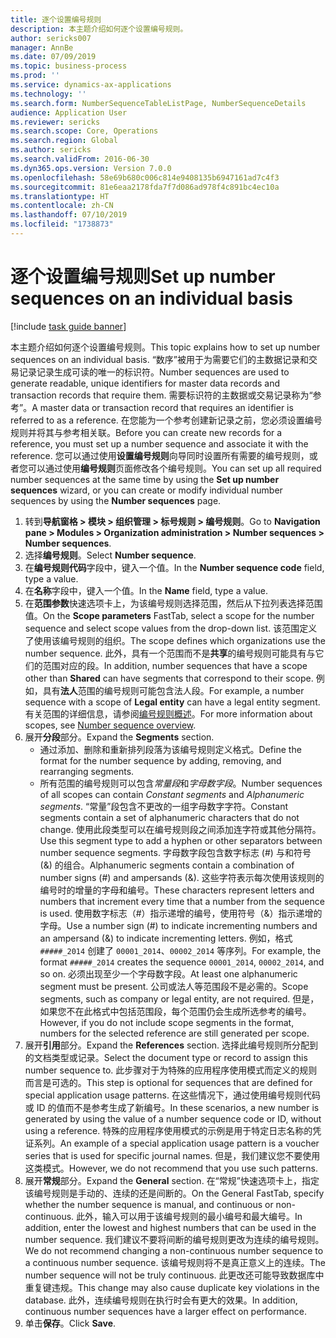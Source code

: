 ```yaml
---
title: 逐个设置编号规则
description: 本主题介绍如何逐个设置编号规则。
author: sericks007
manager: AnnBe
ms.date: 07/09/2019
ms.topic: business-process
ms.prod: ''
ms.service: dynamics-ax-applications
ms.technology: ''
ms.search.form: NumberSequenceTableListPage, NumberSequenceDetails
audience: Application User
ms.reviewer: sericks
ms.search.scope: Core, Operations
ms.search.region: Global
ms.author: sericks
ms.search.validFrom: 2016-06-30
ms.dyn365.ops.version: Version 7.0.0
ms.openlocfilehash: 58e69b680c006c814e9408135b6947161ad7c4f3
ms.sourcegitcommit: 81e6eaa2178fda7f7d086ad978f4c891bc4ec10a
ms.translationtype: HT
ms.contentlocale: zh-CN
ms.lasthandoff: 07/10/2019
ms.locfileid: "1738873"
---
```

# <a name="set-up-number-sequences-on-an-individual-basis"></a><span data-ttu-id="ac191-103">逐个设置编号规则</span><span class="sxs-lookup"><span data-stu-id="ac191-103">Set up number sequences on an individual basis</span></span>

[!include [task guide banner](../../includes/task-guide-banner.md)]

<span data-ttu-id="ac191-104">本主题介绍如何逐个设置编号规则。</span><span class="sxs-lookup"><span data-stu-id="ac191-104">This topic explains how to set up number sequences on an individual basis.</span></span> <span data-ttu-id="ac191-105">“数序”被用于为需要它们的主数据记录和交易记录记录生成可读的唯一的标识符。</span><span class="sxs-lookup"><span data-stu-id="ac191-105">Number sequences are used to generate readable, unique identifiers for master data records and transaction records that require them.</span></span> <span data-ttu-id="ac191-106">需要标识符的主数据或交易记录称为“参考”。</span><span class="sxs-lookup"><span data-stu-id="ac191-106">A master data or transaction record that requires an identifier is referred to as a reference.</span></span> <span data-ttu-id="ac191-107">在您能为一个参考创建新记录之前，您必须设置编号规则并将其与参考相关联。</span><span class="sxs-lookup"><span data-stu-id="ac191-107">Before you can create new records for a reference, you must set up a number sequence and associate it with the reference.</span></span> <span data-ttu-id="ac191-108">您可以通过使用**设置编号规则**向导同时设置所有需要的编号规则，或者您可以通过使用**编号规则**页面修改各个编号规则。</span><span class="sxs-lookup"><span data-stu-id="ac191-108">You can set up all required number sequences at the same time by using the **Set up number sequences** wizard, or you can create or modify individual number sequences by using the **Number sequences** page.</span></span>

1. <span data-ttu-id="ac191-109">转到**导航窗格 > 模块 > 组织管理 > 标号规则 > 编号规则**。</span><span class="sxs-lookup"><span data-stu-id="ac191-109">Go to **Navigation pane > Modules > Organization administration > Number sequences > Number sequences**.</span></span>
2. <span data-ttu-id="ac191-110">选择**编号规则**。</span><span class="sxs-lookup"><span data-stu-id="ac191-110">Select **Number sequence**.</span></span>
3. <span data-ttu-id="ac191-111">在**编号规则代码**字段中，键入一个值。</span><span class="sxs-lookup"><span data-stu-id="ac191-111">In the **Number sequence code** field, type a value.</span></span>
4. <span data-ttu-id="ac191-112">在**名称**字段中，键入一个值。</span><span class="sxs-lookup"><span data-stu-id="ac191-112">In the **Name** field, type a value.</span></span>
5. <span data-ttu-id="ac191-113">在**范围参数**快速选项卡上，为该编号规则选择范围，然后从下拉列表选择范围值。</span><span class="sxs-lookup"><span data-stu-id="ac191-113">On the **Scope parameters** FastTab, select a scope for the number sequence and select scope values from the drop-down list.</span></span> <span data-ttu-id="ac191-114">该范围定义了使用该编号规则的组织。</span><span class="sxs-lookup"><span data-stu-id="ac191-114">The scope defines which organizations use the number sequence.</span></span> <span data-ttu-id="ac191-115">此外，具有一个范围而不是**共享**的编号规则可能具有与它们的范围对应的段。</span><span class="sxs-lookup"><span data-stu-id="ac191-115">In addition, number sequences that have a scope other than **Shared** can have segments that correspond to their scope.</span></span> <span data-ttu-id="ac191-116">例如，具有**法人**范围的编号规则可能包含法人段。</span><span class="sxs-lookup"><span data-stu-id="ac191-116">For example, a number sequence with a scope of **Legal entity** can have a legal entity segment.</span></span> <span data-ttu-id="ac191-117">有关范围的详细信息，请参阅[编号规则概述](https://github.com/MicrosoftDocs/Dynamics-365-Operations/blob/master/articles/fin-and-ops/organization-administration/number-sequence-overview.md)。</span><span class="sxs-lookup"><span data-stu-id="ac191-117">For more information about scopes, see [Number sequence overview](https://github.com/MicrosoftDocs/Dynamics-365-Operations/blob/master/articles/fin-and-ops/organization-administration/number-sequence-overview.md).</span></span>  
6. <span data-ttu-id="ac191-118">展开**分段**部分。</span><span class="sxs-lookup"><span data-stu-id="ac191-118">Expand the **Segments** section.</span></span>
    - <span data-ttu-id="ac191-119">通过添加、删除和重新排列段落为该编号规则定义格式。</span><span class="sxs-lookup"><span data-stu-id="ac191-119">Define the format for the number sequence by adding, removing, and rearranging segments.</span></span>  
    - <span data-ttu-id="ac191-120">所有范围的编号规则可以包含*常量段*和*字母数字段*。</span><span class="sxs-lookup"><span data-stu-id="ac191-120">Number sequences of all scopes can contain *Constant segments* and *Alphanumeric segments*.</span></span> <span data-ttu-id="ac191-121">“常量”段包含不更改的一组字母数字字符。</span><span class="sxs-lookup"><span data-stu-id="ac191-121">Constant segments contain a set of alphanumeric characters that do not change.</span></span> <span data-ttu-id="ac191-122">使用此段类型可以在编号规则段之间添加连字符或其他分隔符。</span><span class="sxs-lookup"><span data-stu-id="ac191-122">Use this segment type to add a hyphen or other separators between number sequence segments.</span></span> <span data-ttu-id="ac191-123">字母数字段包含数字标志 (#) 与和符号 (&) 的组合。</span><span class="sxs-lookup"><span data-stu-id="ac191-123">Alphanumeric segments contain a combination of number signs (#) and ampersands (&).</span></span> <span data-ttu-id="ac191-124">这些字符表示每次使用该规则的编号时的增量的字母和编号。</span><span class="sxs-lookup"><span data-stu-id="ac191-124">These characters represent letters and numbers that increment every time that a number from the sequence is used.</span></span> <span data-ttu-id="ac191-125">使用数字标志（#）指示递增的编号，使用符号（&）指示递增的字母。</span><span class="sxs-lookup"><span data-stu-id="ac191-125">Use a number sign (#) to indicate incrementing numbers and an ampersand (&) to indicate incrementing letters.</span></span> <span data-ttu-id="ac191-126">例如，格式 `#####_2014` 创建了 `00001_2014`、`00002_2014` 等序列。</span><span class="sxs-lookup"><span data-stu-id="ac191-126">For example, the format `#####_2014` creates the sequence `00001_2014`, `00002_2014`, and so on.</span></span> <span data-ttu-id="ac191-127">必须出现至少一个字母数字段。</span><span class="sxs-lookup"><span data-stu-id="ac191-127">At least one alphanumeric segment must be present.</span></span> <span data-ttu-id="ac191-128">公司或法人等范围段不是必需的。</span><span class="sxs-lookup"><span data-stu-id="ac191-128">Scope segments, such as company or legal entity, are not required.</span></span> <span data-ttu-id="ac191-129">但是，如果您不在此格式中包括范围段，每个范围仍会生成所选参考的编号。</span><span class="sxs-lookup"><span data-stu-id="ac191-129">However, if you do not include scope segments in the format, numbers for the selected reference are still generated per scope.</span></span>  
7. <span data-ttu-id="ac191-130">展开**引用**部分。</span><span class="sxs-lookup"><span data-stu-id="ac191-130">Expand the **References** section.</span></span> <span data-ttu-id="ac191-131">选择此编号规则所分配到的文档类型或记录。</span><span class="sxs-lookup"><span data-stu-id="ac191-131">Select the document type or record to assign this number sequence to.</span></span> <span data-ttu-id="ac191-132">此步骤对于为特殊的应用程序使用模式而定义的规则而言是可选的。</span><span class="sxs-lookup"><span data-stu-id="ac191-132">This step is optional for sequences that are defined for special application usage patterns.</span></span> <span data-ttu-id="ac191-133">在这些情况下，通过使用编号规则代码或 ID 的值而不是参考生成了新编号。</span><span class="sxs-lookup"><span data-stu-id="ac191-133">In these scenarios, a new number is generated by using the value of a number sequence code or ID, without using a reference.</span></span> <span data-ttu-id="ac191-134">特殊的应用程序使用模式的示例是用于特定日志名称的凭证系列。</span><span class="sxs-lookup"><span data-stu-id="ac191-134">An example of a special application usage pattern is a voucher series that is used for specific journal names.</span></span> <span data-ttu-id="ac191-135">但是，我们建议您不要使用这类模式。</span><span class="sxs-lookup"><span data-stu-id="ac191-135">However, we do not recommend that you use such patterns.</span></span>  
8. <span data-ttu-id="ac191-136">展开**常规**部分。</span><span class="sxs-lookup"><span data-stu-id="ac191-136">Expand the **General** section.</span></span> <span data-ttu-id="ac191-137">在“常规”快速选项卡上，指定该编号规则是手动的、连续的还是间断的。</span><span class="sxs-lookup"><span data-stu-id="ac191-137">On the General FastTab, specify whether the number sequence is manual, and continuous or non-continuous.</span></span> <span data-ttu-id="ac191-138">此外，输入可以用于该编号规则的最小编号和最大编号。</span><span class="sxs-lookup"><span data-stu-id="ac191-138">In addition, enter the lowest and highest numbers that can be used in the number sequence.</span></span> <span data-ttu-id="ac191-139">我们建议不要将间断的编号规则更改为连续的编号规则。</span><span class="sxs-lookup"><span data-stu-id="ac191-139">We do not recommend changing a non-continuous number sequence to a continuous number sequence.</span></span> <span data-ttu-id="ac191-140">该编号规则将不是真正意义上的连续。</span><span class="sxs-lookup"><span data-stu-id="ac191-140">The number sequence will not be truly continuous.</span></span> <span data-ttu-id="ac191-141">此更改还可能导致数据库中重复键违规。</span><span class="sxs-lookup"><span data-stu-id="ac191-141">This change may also cause duplicate key violations in the database.</span></span> <span data-ttu-id="ac191-142">此外，连续编号规则在执行时会有更大的效果。</span><span class="sxs-lookup"><span data-stu-id="ac191-142">In addition, continuous number sequences have a larger effect on performance.</span></span>   
9. <span data-ttu-id="ac191-143">单击**保存**。</span><span class="sxs-lookup"><span data-stu-id="ac191-143">Click **Save**.</span></span>

